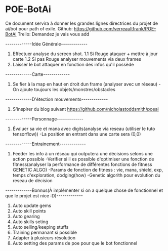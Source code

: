 # POE-BotAi

Ce document servira à donner les grandes lignes directrices du projet de ai/bot pour path of exile.
Github: https://github.com/verreaultfrank/POE-BotAi
Trello: Demandez je vais vous add

-------------Idée Générale-------------
1. Effectuer analyse du screen shot.
1.1 Si Rouge ataquer + mettre à jour carte
1.2 Si pas Rouge analyser mouvements via deux frames
2. Laisser le bot attaquer en fonction des infos qu'il possède


-------------Carte-------------
1. Se fier à  la map en haut en droit dun frame (analyser avec un réseau)
-On ajoute toujours les objets/monstres/obstacles


-------------D'étection mouvements-------------
1. S'inspirer du blog suivant https://github.com/nicholastoddsmith/poeai


-------------Personnage-------------
1. Évaluer sa vie et mana avec digits(analyse via reseau (utiliser le tuto tensorflow)) 
-La position en entrant dans une carte sera (0,0)


-------------Entrainement-------------
1. Feeder les info à un réseau qui outputera une décisions selons une action possible
-Verifier si il es possible d'optimiser une fonction de fitness(analyser la performance de différentes fonctions de fitness GENETIC ALGO)
-Params de fonction de fitness : vie, mana, shield, exp, temps d'exploration, dodging(how)
-Genetic algorith pour evolution du reseau de décision


-------------Bonnus(À implémenter si on a quelque chose de fonctionnel et que le projet est nice :D)-------------
1. Auto update gems
2. Auto skill points
3. Auto gearing
4. Auto skills seting
5. Auto selling/keeping stuffs
6. Training permanant si possible
7. Adapter à plusieurs résolution
8. Auto setting des params de poe pour que le bot fonctionnel

